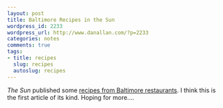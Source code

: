 ```yaml
---
layout: post
title: Baltimore Recipes in the Sun
wordpress_id: 2233
wordpress_url: http://www.danallan.com/?p=2233
categories: notes
comments: true
tags:
- title: recipes
  slug: recipes
  autoslug: recipes
---
```

_The Sun_ published some [recipes from Baltimore restaurants](http://www.baltimoresun.com/entertainment/dining/bal-classic-baltimore-restaurant-recipes-pictures,0,5786936.photogallery). I think this is the first article of its kind. Hoping for more....
